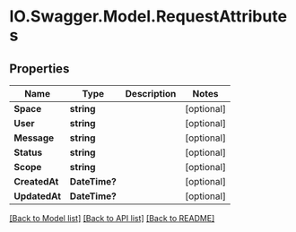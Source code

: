 # IO.Swagger.Model.RequestAttributes
## Properties

Name | Type | Description | Notes
------------ | ------------- | ------------- | -------------
**Space** | **string** |  | [optional] 
**User** | **string** |  | [optional] 
**Message** | **string** |  | [optional] 
**Status** | **string** |  | [optional] 
**Scope** | **string** |  | [optional] 
**CreatedAt** | **DateTime?** |  | [optional] 
**UpdatedAt** | **DateTime?** |  | [optional] 

[[Back to Model list]](../README.md#documentation-for-models) [[Back to API list]](../README.md#documentation-for-api-endpoints) [[Back to README]](../README.md)

